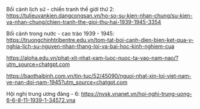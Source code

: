 Bối cảnh lịch sử - chiến tranh thế giới thứ 2:
https://tulieuvankien.dangcongsan.vn/ho-so-su-kien-nhan-chung/su-kien-va-nhan-chung/chien-tranh-the-gioi-thu-hai-1939-1945-3354

Bối cảnh trong nước - cao trào 1939 - 1945:
https://truongchinhtribentre.edu.vn/tom-tat-boi-canh-dien-bien-ket-qua-y-nghia-lich-su-nguyen-nhan-thang-loi-va-bai-hoc-kinh-nghiem-cua

https://aloha.edu.vn/phat-xit-nhat-xam-luoc-nuoc-ta-vao-nam-nao/?utm_source=chatgpt.com

https://baothaibinh.com.vn/tin-tuc/52/45090/nguoi-nhat-xin-loi-viet-nam-ve-nan-doi-nam-1945?utm_source=chatgpt.com

Hội nghị trung ương đảng - 6:
https://nvsk.vnanet.vn/hoi-nghi-trung-uong-6-6-8-11-1939-1-34572.vna